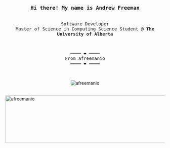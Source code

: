<h3 align="center"><samp>Hi there! My name is <b>Andrew Freeman</b></samp></h3>
<p align="center"><br>
  <samp>
    Software Developer <br>
    Master of Science in Computing Science Student @ <b>The University of Alberta</b> <br>
  </samp>
</p>
<br>
<samp>
  <p align="center">
    ════ ❤️ ════<br>
    From afreemanio<br>
    ════ ❤️ ════
  </p>
</samp>
<br>
<p align="center"> <img src="https://komarev.com/ghpvc/?username=afreemanio&label=Visitors++&color=blue&style=flat-square" alt="afreemanio" /> </p>

<p>&nbsp;<img align="center" src="https://github-readme-stats.vercel.app/api?username=afreemanio&show_icons=true&theme=dark&hide_border=true&count_private=true&locale=en" alt="afreemanio" width="9000" height="150"></p>
